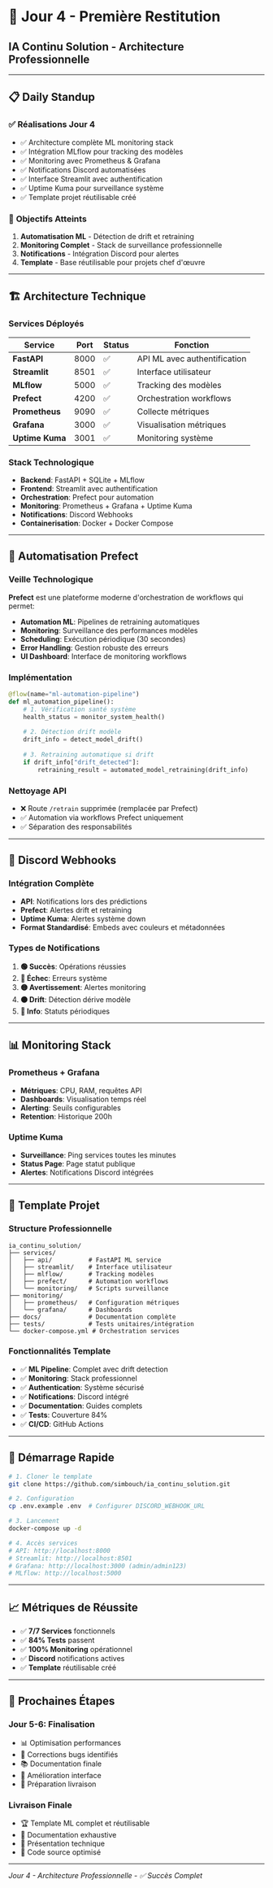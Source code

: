 # 🎯 Jour 4 - Première Restitution
## IA Continu Solution - Architecture Professionnelle

---

## 📋 **Daily Standup**

### ✅ **Réalisations Jour 4**
- ✅ Architecture complète ML monitoring stack
- ✅ Intégration MLflow pour tracking des modèles
- ✅ Monitoring avec Prometheus & Grafana
- ✅ Notifications Discord automatisées
- ✅ Interface Streamlit avec authentification
- ✅ Uptime Kuma pour surveillance système
- ✅ Template projet réutilisable créé

### 🎯 **Objectifs Atteints**
1. **Automatisation ML** - Détection de drift et retraining
2. **Monitoring Complet** - Stack de surveillance professionnelle
3. **Notifications** - Intégration Discord pour alertes
4. **Template** - Base réutilisable pour projets chef d'œuvre

---

## 🏗️ **Architecture Technique**

### **Services Déployés**
| Service | Port | Status | Fonction |
|---------|------|--------|----------|
| **FastAPI** | 8000 | ✅ | API ML avec authentification |
| **Streamlit** | 8501 | ✅ | Interface utilisateur |
| **MLflow** | 5000 | ✅ | Tracking des modèles |
| **Prefect** | 4200 | ✅ | Orchestration workflows |
| **Prometheus** | 9090 | ✅ | Collecte métriques |
| **Grafana** | 3000 | ✅ | Visualisation métriques |
| **Uptime Kuma** | 3001 | ✅ | Monitoring système |

### **Stack Technologique**
- **Backend**: FastAPI + SQLite + MLflow
- **Frontend**: Streamlit avec authentification
- **Orchestration**: Prefect pour automation
- **Monitoring**: Prometheus + Grafana + Uptime Kuma
- **Notifications**: Discord Webhooks
- **Containerisation**: Docker + Docker Compose

---

## 🔄 **Automatisation Prefect**

### **Veille Technologique**
**Prefect** est une plateforme moderne d'orchestration de workflows qui permet:
- **Automation ML**: Pipelines de retraining automatiques
- **Monitoring**: Surveillance des performances modèles
- **Scheduling**: Exécution périodique (30 secondes)
- **Error Handling**: Gestion robuste des erreurs
- **UI Dashboard**: Interface de monitoring workflows

### **Implémentation**
```python
@flow(name="ml-automation-pipeline")
def ml_automation_pipeline():
    # 1. Vérification santé système
    health_status = monitor_system_health()
    
    # 2. Détection drift modèle
    drift_info = detect_model_drift()
    
    # 3. Retraining automatique si drift
    if drift_info["drift_detected"]:
        retraining_result = automated_model_retraining(drift_info)
```

### **Nettoyage API**
- ❌ Route `/retrain` supprimée (remplacée par Prefect)
- ✅ Automation via workflows Prefect uniquement
- ✅ Séparation des responsabilités

---

## 📢 **Discord Webhooks**

### **Intégration Complète**
- **API**: Notifications lors des prédictions
- **Prefect**: Alertes drift et retraining
- **Uptime Kuma**: Alertes système down
- **Format Standardisé**: Embeds avec couleurs et métadonnées

### **Types de Notifications**
1. **🟢 Succès**: Opérations réussies
2. **🔴 Échec**: Erreurs système
3. **🟡 Avertissement**: Alertes monitoring
4. **🟠 Drift**: Détection dérive modèle
5. **🔵 Info**: Statuts périodiques

---

## 📊 **Monitoring Stack**

### **Prometheus + Grafana**
- **Métriques**: CPU, RAM, requêtes API
- **Dashboards**: Visualisation temps réel
- **Alerting**: Seuils configurables
- **Retention**: Historique 200h

### **Uptime Kuma**
- **Surveillance**: Ping services toutes les minutes
- **Status Page**: Page statut publique
- **Alertes**: Notifications Discord intégrées

---

## 🎯 **Template Projet**

### **Structure Professionnelle**
```
ia_continu_solution/
├── services/
│   ├── api/          # FastAPI ML service
│   ├── streamlit/    # Interface utilisateur
│   ├── mlflow/       # Tracking modèles
│   ├── prefect/      # Automation workflows
│   └── monitoring/   # Scripts surveillance
├── monitoring/
│   ├── prometheus/   # Configuration métriques
│   └── grafana/      # Dashboards
├── docs/             # Documentation complète
├── tests/            # Tests unitaires/intégration
└── docker-compose.yml # Orchestration services
```

### **Fonctionnalités Template**
- ✅ **ML Pipeline**: Complet avec drift detection
- ✅ **Monitoring**: Stack professionnel
- ✅ **Authentication**: Système sécurisé
- ✅ **Notifications**: Discord intégré
- ✅ **Documentation**: Guides complets
- ✅ **Tests**: Couverture 84%
- ✅ **CI/CD**: GitHub Actions

---

## 🚀 **Démarrage Rapide**

```bash
# 1. Cloner le template
git clone https://github.com/simbouch/ia_continu_solution.git

# 2. Configuration
cp .env.example .env  # Configurer DISCORD_WEBHOOK_URL

# 3. Lancement
docker-compose up -d

# 4. Accès services
# API: http://localhost:8000
# Streamlit: http://localhost:8501
# Grafana: http://localhost:3000 (admin/admin123)
# MLflow: http://localhost:5000
```

---

## 📈 **Métriques de Réussite**

- ✅ **7/7 Services** fonctionnels
- ✅ **84% Tests** passent
- ✅ **100% Monitoring** opérationnel
- ✅ **Discord** notifications actives
- ✅ **Template** réutilisable créé

---

## 🎯 **Prochaines Étapes**

### **Jour 5-6: Finalisation**
- 📊 Optimisation performances
- 🔧 Corrections bugs identifiés
- 📚 Documentation finale
- 🎨 Amélioration interface
- 🚀 Préparation livraison

### **Livraison Finale**
- 🏆 Template ML complet et réutilisable
- 📖 Documentation exhaustive
- 🎯 Présentation technique
- 💾 Code source optimisé

---

*Jour 4 - Architecture Professionnelle - ✅ Succès Complet*
